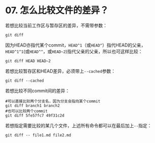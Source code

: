 # 07. 怎么比较文件的差异？

若想比较当前工作区与暂存区的差异，不需带参数：

```shell
git diff
```

因为HEAD亦指代某个commit，`HEAD^1`（或`HEAD^`）指代HEAD的父亲，`HEAD^1^1`(或`HEAD^^`，或`HEAD~2`)指代父亲的父亲，所以也可这样比较：

```shell
git diff HEAD HEAD~2
```

若想比较暂存区和HEAD差异，必须带上`--cached`参数：

```shell
git diff --cached
```

若想比较不同commit间的差异：

```shell
#可以直接比较两个分支名，因为分支会指向某个commit
git diff branch1 branch2
#也可以比较两个commit
git diff 5fe57fc7 49f31c2d
```

若想指定需要比较的某几个文件，上述所有命令都可以在最后加上`--`指定：

```shell
git diff -- file1.md file2.md
```





